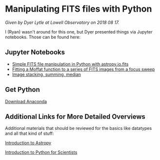 Manipulating FITS files with Python 
===================================

*Given by Dyer Lytle at Lowell Observatory on 2018 08 17.*

I (Ryan) wasn't around for this one, but Dyer presented things via Jupyter notebooks.  Those can be found here:

## Jupyter Notebooks
* [Simple FITS file manipulation in Python with astropy.io.fits](jupyter/Basic_Fits.ipynb)
* [Fitting a Moffat function to a series of FITS images from a focus sweep](jupyter/Focus-Sweep-Fit.ipynb)
* [Image stacking, summing, median](jupyter/Image-Stacking.ipynb)


## Get Python
[Download Anaconda](https://www.anaconda.com/download/)

## Additional Links for More Detailed Overviews
Additional materials that should be reviewed for the basics like
datatypes and all that kind of stuff:

[Introduction to Astropy](https://github.com/astropy/astropy-workshops/tree/master/aas231_workshop)

[Introduction to Python for Scientists](https://github.com/mommermi/Introduction-to-Python-for-Scientists)